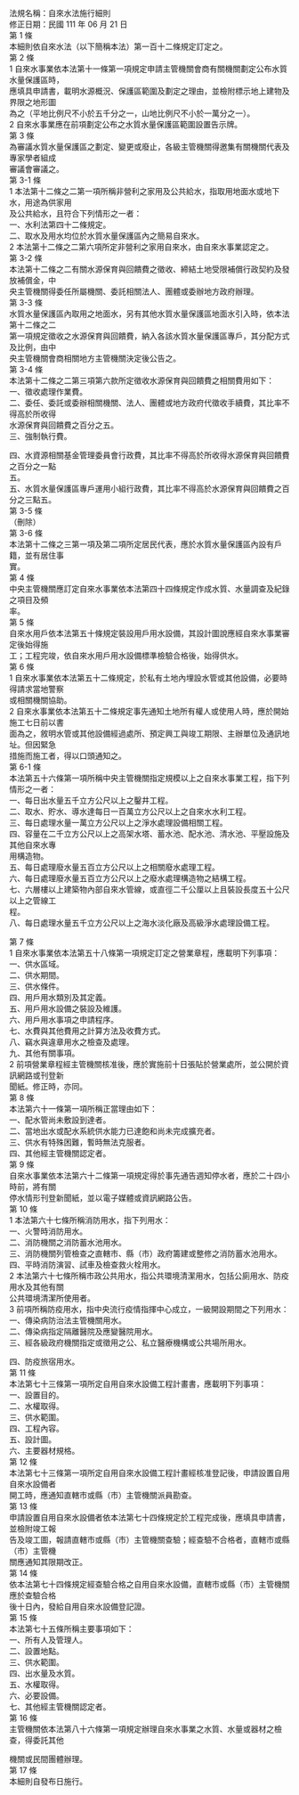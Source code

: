 法規名稱：自來水法施行細則  
修正日期：民國 111 年 06 月 21 日  
第 1 條  
本細則依自來水法（以下簡稱本法）第一百十二條規定訂定之。  
第 2 條  
1 自來水事業依本法第十一條第一項規定申請主管機關會商有關機關劃定公布水質水量保護區時，  
應填具申請書，載明水源概況、保護區範圍及劃定之理由，並檢附標示地上建物及界限之地形圖  
為之（平地比例尺不小於五千分之一，山地比例尺不小於一萬分之一）。  
2 自來水事業應在前項劃定公布之水質水量保護區範圍設置告示牌。  
第 3 條  
為審議水質水量保護區之劃定、變更或廢止，各級主管機關得邀集有關機關代表及專家學者組成  
審議會審議之。  
第 3-1 條  
1 本法第十二條之二第一項所稱非營利之家用及公共給水，指取用地面水或地下水，用途為供家用  
及公共給水，且符合下列情形之一者：  
一、水利法第四十二條規定。  
二、取水及用水均位於水質水量保護區內之簡易自來水。  
2 本法第十二條之二第六項所定非營利之家用自來水，由自來水事業認定之。  
第 3-2 條  
本法第十二條之二有關水源保育與回饋費之徵收、締結土地受限補償行政契約及發放補償金，中  
央主管機關得委任所屬機關、委託相關法人、團體或委辦地方政府辦理。  
第 3-3 條  
水質水量保護區內取用之地面水，另有其他水質水量保護區地面水引入時，依本法第十二條之二  
第一項規定徵收之水源保育與回饋費，納入各該水質水量保護區專戶，其分配方式及比例，由中  
央主管機關會商相關地方主管機關決定後公告之。  
第 3-4 條  
本法第十二條之二第三項第六款所定徵收水源保育與回饋費之相關費用如下：  
一、徵收處理作業費。  
二、委任、委託或委辦相關機關、法人、團體或地方政府代徵收手續費，其比率不得高於所收得  
水源保育與回饋費之百分之五。  
三、強制執行費。  


四、水資源相關基金管理委員會行政費，其比率不得高於所收得水源保育與回饋費之百分之一點  
五。  
五、水質水量保護區專戶運用小組行政費，其比率不得高於水源保育與回饋費之百分之三點五。  
第 3-5 條  
（刪除）  
第 3-6 條  
本法第十二條之三第一項及第二項所定居民代表，應於水質水量保護區內設有戶籍，並有居住事  
實。  
第 4 條  
中央主管機關應訂定自來水事業依本法第四十四條規定作成水質、水量調查及紀錄之項目及頻  
率。  
第 5 條  
自來水用戶依本法第五十條規定裝設用戶用水設備，其設計圖說應經自來水事業審定後始得施  
工；工程完竣，依自來水用戶用水設備標準檢驗合格後，始得供水。  
第 6 條  
1 自來水事業依本法第五十二條規定，於私有土地內埋設水管或其他設備，必要時得請求當地警察  
或相關機關協助。  
2 自來水事業依本法第五十二條規定事先通知土地所有權人或使用人時，應於開始施工七日前以書  
面為之，敘明水管或其他設備經過處所、預定興工與竣工期限、主辦單位及通訊地址。但因緊急  
措施而施工者，得以口頭通知之。  
第 6-1 條  
本法第五十六條第一項所稱中央主管機關指定規模以上之自來水事業工程，指下列情形之一者：  
一、每日出水量五千立方公尺以上之鑿井工程。  
二、取水、貯水、導水達每日一百萬立方公尺以上之自來水水利工程。  
三、每日處理水量一萬立方公尺以上之淨水處理設備相關工程。  
四、容量在二千立方公尺以上之高架水塔、蓄水池、配水池、清水池、平壓設施及其他自來水專  
用構造物。  
五、每日處理廢水量五百立方公尺以上之相關廢水處理工程。  
六、每日處理廢水量五百立方公尺以上之廢水處理構造物之結構工程。  
七、六層樓以上建築物內部自來水管線，或直徑二千公厘以上且裝設長度五十公尺以上之管線工  
程。  
八、每日處理水量五千立方公尺以上之海水淡化廠及高級淨水處理設備工程。  


第 7 條  
1 自來水事業依本法第五十八條第一項規定訂定之營業章程，應載明下列事項：  
一、供水區域。  
二、供水期間。  
三、供水條件。  
四、用戶用水類別及其定義。  
五、用戶用水設備之裝設及維護。  
六、用戶用水事項之申請程序。  
七、水費與其他費用之計算方法及收費方式。  
八、竊水與違章用水之檢查及處理。  
九、其他有關事項。  
2 前項營業章程經主管機關核准後，應於實施前十日張貼於營業處所，並公開於資訊網路或刊登新  
聞紙。修正時，亦同。  
第 8 條  
本法第六十一條第一項所稱正當理由如下：  
一、配水管尚未敷設到達者。  
二、當地出水或配水系統供水能力已達飽和尚未完成擴充者。  
三、供水有特殊困難，暫時無法克服者。  
四、其他經主管機關認定者。  
第 9 條  
自來水事業依本法第六十二條第一項規定得於事先通告週知停水者，應於二十四小時前，將有關  
停水情形刊登新聞紙，並以電子媒體或資訊網路公告。  
第 10 條  
1 本法第六十七條所稱消防用水，指下列用水：  
一、火警時消防用水。  
二、消防機關之消防蓄水池用水。  
三、消防機關列管檢查之直轄市、縣（市）政府籌建或整修之消防蓄水池用水。  
四、平時消防演習、試車及檢查救火栓用水。  
2 本法第六十七條所稱市政公共用水，指公共環境清潔用水，包括公廁用水、防疫用水及其他有關  
公共環境清潔所使用者。  
3 前項所稱防疫用水，指中央流行疫情指揮中心成立，一級開設期間之下列用水：  
一、傳染病防治法主管機關用水。  
二、傳染病指定隔離醫院及應變醫院用水。  
三、經各級政府機關指定或徵用之公、私立醫療機構或公共場所用水。  


四、防疫旅宿用水。  
第 11 條  
本法第七十三條第一項所定自用自來水設備工程計畫書，應載明下列事項：  
一、設置目的。  
二、水權取得。  
三、供水範圍。  
四、工程內容。  
五、設計圖。  
六、主要器材規格。  
第 12 條  
本法第七十三條第一項所定自用自來水設備工程計畫經核准登記後，申請設置自用自來水設備者  
開工時，應通知直轄市或縣（市）主管機關派員勘查。  
第 13 條  
申請設置自用自來水設備者依本法第七十四條規定於工程完成後，應填具申請書，並檢附竣工報  
告及竣工圖，報請直轄市或縣（市）主管機關查驗；經查驗不合格者，直轄市或縣（市）主管機  
關應通知其限期改正。  
第 14 條  
依本法第七十四條規定經查驗合格之自用自來水設備，直轄市或縣（市）主管機關應於查驗合格  
後十日內，發給自用自來水設備登記證。  
第 15 條  
本法第七十五條所稱主要事項如下：  
一、所有人及管理人。  
二、設置地點。  
三、供水範圍。  
四、出水量及水質。  
五、水權取得。  
六、必要設備。  
七、其他經主管機關認定者。  
第 16 條  
主管機關依本法第八十六條第一項規定辦理自來水事業之水質、水量或器材之檢查，得委託其他  


機關或民間團體辦理。  
第 17 條  
本細則自發布日施行。  


